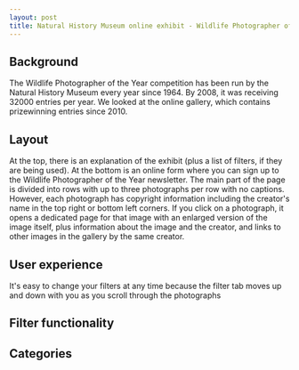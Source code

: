 ```yaml
---
layout: post
title: Natural History Museum online exhibit - Wildlife Photographer of the Year gallery
---
```


## Background
The Wildlife Photographer of the Year competition has been run by the Natural History Museum every year since 1964. By 2008, it was receiving 32000 entries per year. 
We looked at the online gallery, which contains prizewinning entries since 2010.

## Layout
At the top, there is an explanation of the exhibit (plus a list of filters, if they are being used). At the bottom is an online form where you can sign up to the 
Wildlife Photographer of the Year newsletter. The main part of the page is divided into rows with up to three photographs per row with no captions. However, each photograph
has copyright information including the creator's name in the top right or bottom left corners. If you click on a photograph, it opens a dedicated page for that image with an enlarged version
of the image itself, plus information about the image and the creator, and links to other images in the gallery by the same creator.

## User experience
It's easy to change your filters at any time because the filter tab moves up and down with you as you scroll through the photographs

## Filter functionality

## Categories
